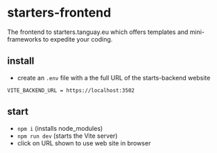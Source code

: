 # starters-frontend

The frontend to starters.tanguay.eu which offers templates and mini-frameworks to expedite your coding.

## install

- create an `.env` file with a the full URL of the starts-backend website

```text
VITE_BACKEND_URL = https://localhost:3502
```

## start

- `npm i` (installs node_modules)
- `npm run dev` (starts the Vite server)
- click on URL shown to use web site in browser
